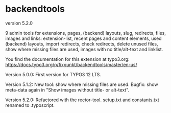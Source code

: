# backendtools

version 5.2.0

9 admin tools for extensions, pages, (backend) layouts, slug, redirects, files, images and links:
extension-list, recent pages and content elements, used (backend) layouts, import redirects, check redirects, 
delete unused files, show where missing files are used, images with no title/alt-text and linklist.

You find the documentation for this extension at typo3.org:
https://docs.typo3.org/p/fixpunkt/backendtools/master/en-us/

Version 5.0.0:
First version for TYPO3 12 LTS.

Version 5.1.2:
New tool: show where missing files are used.
Bugfix: show meta-data again in "Show images without title- or alt-text".

Version 5.2.0:
Refactored with the rector-tool.
setup.txt and constants.txt renamed to .typoscript.